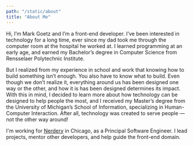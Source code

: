 ```yaml
---
path: "/static/about"
title: "About Me"
---
```


Hi, I’m Mark Goetz and I’m a front-end developer. I’ve been interested in technology for a long time, ever since my dad took me through the computer room at the hospital he worked at. I learned programming at an early age, and earned my Bachelor’s degree in Computer Science from Rensselaer Polytechnic Institute.

But I realized from my experience in school and work that knowing how to build something isn’t enough. You also have to know what to build. Even though we don’t realize it, everything around us has been designed one way or the other, and how it is has been designed determines its impact. With this in mind, I decided to learn more about how technology can be designed to help people the most, and I received my Master’s degree from the University of Michigan’s School of Information, specializing in Human-Computer Interaction. After all, technology was created to serve people — not the other way around!

I'm working for [Nerdery](https://nerdery.com) in Chicago, as a Principal Software Engineer.  I lead projects, mentor other developers, and help guide the front-end domain.